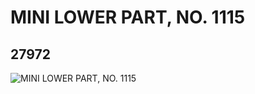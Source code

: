 # MINI LOWER PART, NO. 1115
## 27972
![MINI LOWER PART, NO. 1115](https://lc-www-live-s.legocdn.com/media/bricks/5/2/6160236.jpg)